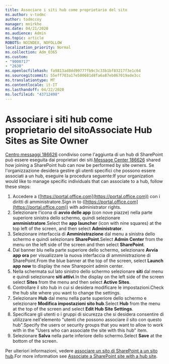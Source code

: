 ```yaml
---
title: Associare i siti hub come proprietario del sito
ms.author: v-todmc
author: todmccoy
manager: mnirkhe
ms.date: 04/21/2020
ms.audience: Admin
ms.topic: article
ROBOTS: NOINDEX, NOFOLLOW
localization_priority: Normal
ms.collection: Adm_O365
ms.custom:
- "9000717"
- "2638"
ms.openlocfilehash: fa9813ad8dd99777fb9c3c33b1bf83217f3e1c64
ms.sourcegitcommit: 55eff703a17e500681d8fa6a87eb067019ade3cc
ms.translationtype: MT
ms.contentlocale: it-IT
ms.lasthandoff: 04/22/2020
ms.locfileid: "43712498"
---
```

# <a name="associate-hub-sites-as-site-owner"></a><span data-ttu-id="c34fd-102">Associare i siti hub come proprietario del sito</span><span class="sxs-lookup"><span data-stu-id="c34fd-102">Associate Hub Sites as Site Owner</span></span>

<span data-ttu-id="c34fd-103">[Centro messaggi 186626](https://admin.microsoft.com/Adminportal/Home?source=applauncher#/MessageCenter?id=MC186626) condiviso come l'aggiunta di un hub di SharePoint può essere eseguita dai proprietari dei siti.</span><span class="sxs-lookup"><span data-stu-id="c34fd-103">[Message Center 186626](https://admin.microsoft.com/Adminportal/Home?source=applauncher#/MessageCenter?id=MC186626) shared how joining a SharePoint hub can now be performed by site owners.</span></span> <span data-ttu-id="c34fd-104">Se l'organizzazione desidera gestire gli utenti specifici che possono essere associati a un hub, eseguire la procedura seguente:</span><span class="sxs-lookup"><span data-stu-id="c34fd-104">If your organization would like to manage specific individuals that can associate to a hub, follow these steps:</span></span> 

1. <span data-ttu-id="c34fd-105">Accedere a ([https://portal.office.com](https://portal.office.com)) con i diritti di amministratore.</span><span class="sxs-lookup"><span data-stu-id="c34fd-105">Sign in to ([https://portal.office.com](https://portal.office.com)) with administrator rights.</span></span>
2. <span data-ttu-id="c34fd-106">Selezionare l'icona di **avvio delle app** (con nove piazze) nella parte superiore sinistra dello schermo, quindi selezionare **amministratore**.</span><span class="sxs-lookup"><span data-stu-id="c34fd-106">Select the **app launcher** (icon with nine squares) at the top left of the screen, and then select **Administrator**.</span></span>
3. <span data-ttu-id="c34fd-107">Selezionare interfaccia di **Amministrazione** dal menu a sinistra dello schermo e quindi selezionare **SharePoint**.</span><span class="sxs-lookup"><span data-stu-id="c34fd-107">Select **Admin Center** from the menu on the left side of the screen and then select **SharePoint**.</span></span>
4. <span data-ttu-id="c34fd-108">Dal banner blu nella parte superiore dello schermo, selezionare **Avvia app ora** per visualizzare la nuova interfaccia di amministrazione di SharePoint.</span><span class="sxs-lookup"><span data-stu-id="c34fd-108">From the blue banner at the top of the screen, select **Launch app now** to display the new Sharepoint admin center.</span></span>
5. <span data-ttu-id="c34fd-109">Nella schermata sul lato sinistro dello schermo selezionare **siti** dal menu e quindi selezionare **siti attivi**.</span><span class="sxs-lookup"><span data-stu-id="c34fd-109">In the display on the left side of the screen select **Sites** from the menu and then select **Active Sites**.</span></span>
6. <span data-ttu-id="c34fd-110">Controllare il sito hub in cui si desidera modificare le impostazioni.</span><span class="sxs-lookup"><span data-stu-id="c34fd-110">Check the hub site where you want to change the settings.</span></span>
7. <span data-ttu-id="c34fd-111">Selezionare **Hub** dal menu nella parte superiore dello schermo e selezionare **Modifica impostazioni sito hub**.</span><span class="sxs-lookup"><span data-stu-id="c34fd-111">Select **Hub** from the menu at the top of the screen and select **Edit Hub Site Settings**.</span></span>
8. <span data-ttu-id="c34fd-112">Specificare gli utenti o i gruppi di sicurezza che si desidera consentire di utilizzare nell'elemento "utenti che possono associare il sito con questo hub".</span><span class="sxs-lookup"><span data-stu-id="c34fd-112">Specify the users or security groups that you want to allow to work with in the "Users who can associate the site with this hub" item.</span></span>
9. <span data-ttu-id="c34fd-113">Selezionare **Salva** nella parte inferiore dello schermo.</span><span class="sxs-lookup"><span data-stu-id="c34fd-113">Select **Save** at the bottom of the screen.</span></span>

<span data-ttu-id="c34fd-114">Per ulteriori informazioni, vedere [associare un sito di SharePoint a un sito hub](https://support.office.com/article/associate-a-sharepoint-site-with-a-hub-site-ae0009fd-af04-4d3d-917d-88edb43efc05).</span><span class="sxs-lookup"><span data-stu-id="c34fd-114">For more information see [Associate a SharePoint site with a hub site](https://support.office.com/article/associate-a-sharepoint-site-with-a-hub-site-ae0009fd-af04-4d3d-917d-88edb43efc05).</span></span> 